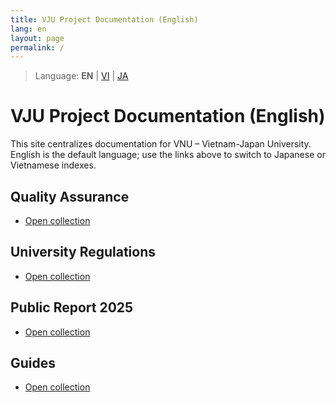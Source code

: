 ```yaml
---
title: VJU Project Documentation (English)
lang: en
layout: page
permalink: /
---
```


> Language: **EN** | [VI](/vi/) | [JA](/ja/)

# VJU Project Documentation (English)

This site centralizes documentation for VNU – Vietnam-Japan University. English is the default language; use the links above to switch to Japanese or Vietnamese indexes.

## Quality Assurance

- [Open collection](./Quality%20Assurance/)

## University Regulations

- [Open collection](./University%20Regulations/)

## Public Report 2025

- [Open collection](./Public%20Report%202025/)

## Guides

- [Open collection](./Guide/)
